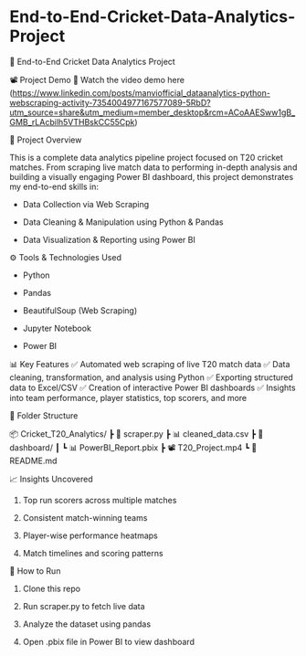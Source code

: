 # End-to-End-Cricket-Data-Analytics-Project

🏏 End-to-End Cricket Data Analytics Project

📽️ Project Demo
🔗 Watch the video demo here (https://www.linkedin.com/posts/manviofficial_dataanalytics-python-webscraping-activity-7354004977167577089-5RbD?utm_source=share&utm_medium=member_desktop&rcm=ACoAAESww1gB_GMB_rLAcbilh5VTHBskCC55Cpk)

📌 Project Overview

This is a complete data analytics pipeline project focused on T20 cricket matches. From scraping live match data to performing in-depth analysis and building a visually engaging Power BI dashboard, this project demonstrates my end-to-end skills in:

- Data Collection via Web Scraping

- Data Cleaning & Manipulation using Python & Pandas

- Data Visualization & Reporting using Power BI

⚙️ Tools & Technologies Used

- Python

- Pandas

- BeautifulSoup (Web Scraping)

- Jupyter Notebook

- Power BI


📊 Key Features
✅ Automated web scraping of live T20 match data
✅ Data cleaning, transformation, and analysis using Python
✅ Exporting structured data to Excel/CSV
✅ Creation of interactive Power BI dashboards
✅ Insights into team performance, player statistics, top scorers, and more

📁 Folder Structure

📦 Cricket_T20_Analytics/
 ┣ 📜 scraper.py
 ┣ 📊 cleaned_data.csv
 ┣ 📁 dashboard/
 ┃ ┗ 📊 PowerBI_Report.pbix
 ┣ 📽️ T20_Project.mp4
 ┗ 📘 README.md

📈 Insights Uncovered

1) Top run scorers across multiple matches

2) Consistent match-winning teams

3) Player-wise performance heatmaps

4) Match timelines and scoring patterns

🚀 How to Run

1) Clone this repo

2) Run scraper.py to fetch live data

3) Analyze the dataset using pandas

4) Open .pbix file in Power BI to view dashboard

